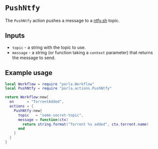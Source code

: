 # `PushNtfy`

The `PushNtfy` action pushes a message to a [ntfy.sh](https://ntfy.sh) topic.

## Inputs

 * `topic` - a string with the topic to use.
 * `message` - a string (or function taking a `context` parameter) that returns
   the message to send.

## Example usage

```lua
local Workflow = require "porla.Workflow"
local PushNtfy = require "porla.actions.PushNtfy"

return Workflow:new{
  on      = "TorrentAdded",
  actions = {
    PushNtfy:new{
      topic   = "some-secret-topic",
      message = function(ctx)
        return string.format("Torrent %s added", ctx.torrent.name)
      end
    }
  }
}
```
